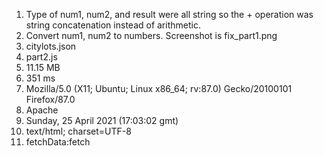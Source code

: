 1. Type of num1, num2, and result were all string so the + operation was string concatenation instead of arithmetic.
2. Convert num1, num2 to numbers. Screenshot is fix_part1.png
3. citylots.json
4. part2.js
5. 11.15 MB
6. 351 ms
7. Mozilla/5.0 (X11; Ubuntu; Linux x86_64; rv:87.0) Gecko/20100101 Firefox/87.0
8. Apache
9. Sunday, 25 April 2021 (17:03:02 gmt)
10. text/html; charset=UTF-8
11. fetchData:fetch
